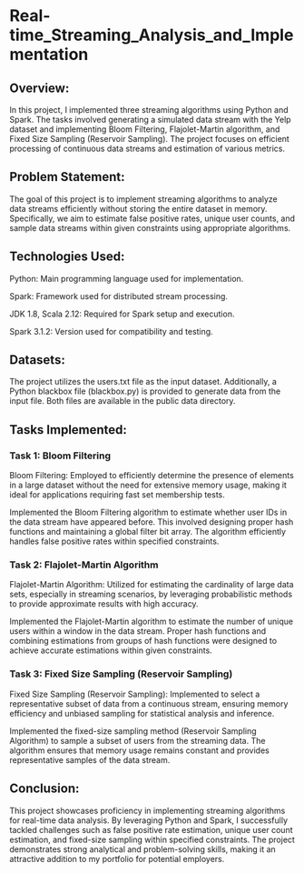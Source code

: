 # Real-time_Streaming_Analysis_and_Implementation

## Overview:
In this project, I implemented three streaming algorithms using Python and Spark. The tasks involved generating a simulated data stream with the Yelp dataset and implementing Bloom Filtering, Flajolet-Martin algorithm, and Fixed Size Sampling (Reservoir Sampling). The project focuses on efficient processing of continuous data streams and estimation of various metrics.

## Problem Statement:
The goal of this project is to implement streaming algorithms to analyze data streams efficiently without storing the entire dataset in memory. Specifically, we aim to estimate false positive rates, unique user counts, and sample data streams within given constraints using appropriate algorithms.

## Technologies Used:

Python: Main programming language used for implementation.

Spark: Framework used for distributed stream processing.

JDK 1.8, Scala 2.12: Required for Spark setup and execution.

Spark 3.1.2: Version used for compatibility and testing.

## Datasets:
The project utilizes the users.txt file as the input dataset. Additionally, a Python blackbox file (blackbox.py) is provided to generate data from the input file. Both files are available in the public data directory.

## Tasks Implemented:

### Task 1: Bloom Filtering

Bloom Filtering: Employed to efficiently determine the presence of elements in a large dataset without the need for extensive memory usage, making it ideal for applications requiring fast set membership tests.

Implemented the Bloom Filtering algorithm to estimate whether user IDs in the data stream have appeared before. This involved designing proper hash functions and maintaining a global filter bit array. The algorithm efficiently handles false positive rates within specified constraints.

### Task 2: Flajolet-Martin Algorithm

Flajolet-Martin Algorithm: Utilized for estimating the cardinality of large data sets, especially in streaming scenarios, by leveraging probabilistic methods to provide approximate results with high accuracy.

Implemented the Flajolet-Martin algorithm to estimate the number of unique users within a window in the data stream. Proper hash functions and combining estimations from groups of hash functions were designed to achieve accurate estimations within given constraints.

### Task 3: Fixed Size Sampling (Reservoir Sampling)

Fixed Size Sampling (Reservoir Sampling): Implemented to select a representative subset of data from a continuous stream, ensuring memory efficiency and unbiased sampling for statistical analysis and inference.

Implemented the fixed-size sampling method (Reservoir Sampling Algorithm) to sample a subset of users from the streaming data. The algorithm ensures that memory usage remains constant and provides representative samples of the data stream.

## Conclusion:
This project showcases proficiency in implementing streaming algorithms for real-time data analysis. By leveraging Python and Spark, I successfully tackled challenges such as false positive rate estimation, unique user count estimation, and fixed-size sampling within specified constraints. The project demonstrates strong analytical and problem-solving skills, making it an attractive addition to my portfolio for potential employers.
